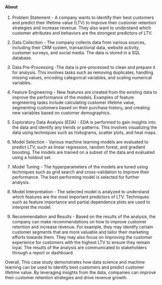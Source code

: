 #### About

1. Problem Statement - A company wants to identify their best customers and predict their lifetime value (LTV) to improve their customer retention strategies and increase revenue. They also want to understand which customer attributes and behaviors are the strongest predictors of LTV.

2. Data Collection - The company collects data from various sources, including their CRM system, transactional data, website activity, customer surveys, and social media. The data is stored in a SQL database.

3. Data Pre-Processing -The data is pre-processed to clean and prepare it for analysis. This involves tasks such as removing duplicates, handling missing values, encoding categorical variables, and scaling numerical variables.

4. Feature Engineering - New features are created from the existing data to improve the performance of the models. Examples of feature engineering tasks include calculating customer lifetime value, segmenting customers based on their purchase history, and creating new variables based on customer demographics.

5. Exploratory Data Analysis (EDA) - EDA is performed to gain insights into the data and identify any trends or patterns. This involves visualizing the data using techniques such as histograms, scatter plots, and heat maps.

6. Model Selection - Various machine learning models are evaluated to predict LTV, such as linear regression, random forest, and gradient boosting. The models are trained on a subset of the data and evaluated using a holdout set.

7. Model Tuning - The hyperparameters of the models are tuned using techniques such as grid search and cross-validation to improve their performance. The best performing model is selected for further analysis.

8. Model Interpretation - The selected model is analyzed to understand which features are the most important predictors of LTV. Techniques such as feature importance and partial dependence plots are used to interpret the model.

9. Recommendation and Results - Based on the results of the analysis, the company can make recommendations on how to improve customer retention and increase revenue. For example, they may identify certain customer segments that are more valuable and tailor their marketing efforts towards them. They may also focus on improving the customer experience for customers with the highest LTV to ensure they remain loyal. The results of the analysis are communicated to stakeholders through a report or dashboard.

Overall, This case study demonstrates how data science and machine learning can be used to identify best customers and predict customer lifetime value. By leveraging insights from the data, companies can improve their customer retention strategies and drive revenue growth.